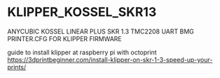 # KLIPPER_KOSSEL_SKR13
ANYCUBIC KOSSEL LINEAR PLUS SKR 1.3 TMC2208 UART BMG PRINTER.CFG FOR KLIPPER FIRMWARE

guide to install klipper at raspberry pi with octoprint
https://3dprintbeginner.com/install-klipper-on-skr-1-3-speed-up-your-prints/


